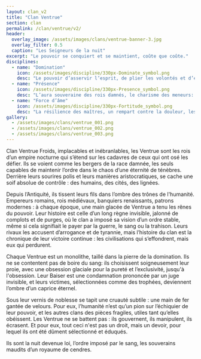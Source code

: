 ```yaml
---
layout: clan_v2
title: "Clan Ventrue"
section: clan
permalink: /clan/ventrue/v2/
header:
  overlay_image: /assets/images/clans/ventrue-banner-3.jpg
  overlay_filter: 0.5
  caption: "Les Seigneurs de la nuit"
excerpt: "Le pouvoir se conquiert et se maintient, coûte que coûte."
disciplines:
  - name: "Domination"
    icon: /assets/images/discipline/330px-Dominate_symbol.png
    desc: "Le pouvoir d’asservir l’esprit, de plier les volontés et d’éteindre la rébellion dans les regards."
  - name: "Présence"
    icon: /assets/images/discipline/330px-Presence_symbol.png
    desc: "L’aura souveraine des rois damnés, le charisme des meneurs: cette force irrésistible qui attire, soumet ou inspire la dévotion la plus aveugle."
  - name: "Force d’âme"
    icon: /assets/images/discipline/330px-Fortitude_symbol.png
    desc: "La résilience des maîtres, un rempart contre la douleur, les blessures et la mort elle-même."
gallery:
  - /assets/images/clans/ventrue_001.png
  - /assets/images/clans/ventrue_002.png
  - /assets/images/clans/ventrue_003.png
---
```


Clan Ventrue
Froids, implacables et inébranlables, les Ventrue sont les rois d’un empire nocturne qui s’étend sur les cadavres de ceux qui ont osé les défier. Ils se voient comme les bergers de la race damnée, les seuls capables de maintenir l’ordre dans le chaos d’une éternité de ténèbres. Derrière leurs sourires polis et leurs manières aristocratiques, se cache une soif absolue de contrôle : des humains, des cités, des lignées.

Depuis l’Antiquité, ils tissent leurs fils dans l’ombre des trônes de l'humanité. Empereurs romains, rois médiévaux, banquiers renaissants, patrons modernes : à chaque époque, une main glacée de Ventrue a tenu les rênes du pouvoir. Leur histoire est celle d’un long règne invisible, jalonné de complots et de purges, où le clan a imposé sa vision d’un ordre stable, même si cela signifiait le payer par la guerre, le sang ou la trahison. Leurs rivaux les accusent d’arrogance et de tyrannie, mais l’histoire du clan est la chronique de leur victoire continue : les civilisations qui s’effondrent, mais eux qui perdurent.

Chaque Ventrue est un monolithe, taillé dans la pierre de la domination. Ils ne se contentent pas de boire du sang: ils choisissent soigneusement leur proie, avec une obsession glaciale pour la pureté et l’exclusivité, jusqu'à l'obsession. Leur Baiser est une condamnation prononcée par un juge invisible, et leurs victimes, sélectionnées comme des trophées, deviennent l’ombre d’un caprice éternel.

Sous leur vernis de noblesse se tapit une cruauté subtile : une main de fer gantée de velours. Pour eux, l’humanité n’est qu’un pion sur l’échiquier de leur pouvoir, et les autres clans des pièces fragiles, utiles tant qu’elles obéissent. Les Ventrue ne se battent pas : ils gouvernent, ils manipulent, ils écrasent. Et pour eux, tout ceci n'est pas un droit, mais un devoir, pour lequel ils ont été dûment sélectionné et éduqués.

Ils sont la nuit devenue loi, l’ordre imposé par le sang, les souverains maudits d’un royaume de cendres.

